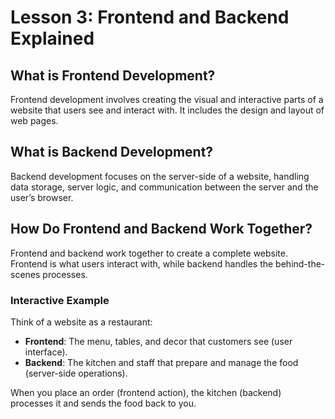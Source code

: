 # **Lesson 3: Frontend and Backend Explained**

## **What is Frontend Development?**
Frontend development involves creating the visual and interactive parts of a website that users see and interact with. It includes the design and layout of web pages.

## **What is Backend Development?**
Backend development focuses on the server-side of a website, handling data storage, server logic, and communication between the server and the user’s browser.

## **How Do Frontend and Backend Work Together?**
Frontend and backend work together to create a complete website. Frontend is what users interact with, while backend handles the behind-the-scenes processes.

### **Interactive Example**

Think of a website as a restaurant:

-   **Frontend**: The menu, tables, and decor that customers see (user interface).
-   **Backend**: The kitchen and staff that prepare and manage the food (server-side operations).



When you place an order (frontend action), the kitchen (backend) processes it and sends the food back to you.



<!--stackedit_data:
eyJoaXN0b3J5IjpbLTE3NjQyOTMxODgsLTk4NDE3NzM4NF19
-->